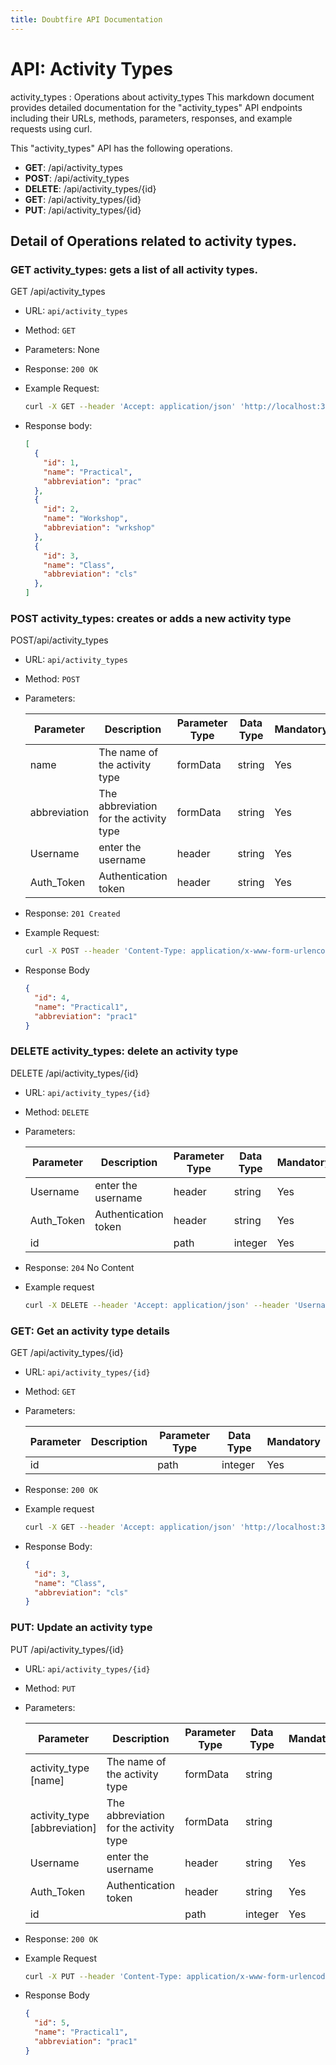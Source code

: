```yaml
---
title: Doubtfire API Documentation
---
```


# API: Activity Types 
activity_types : Operations about activity_types
This markdown document provides detailed documentation for the "activity_types" API endpoints including their URLs, methods, parameters, responses, and example requests using curl. 

This "activity_types" API has the following operations.

- **GET**: /api/activity_types
- **POST**: /api/activity_types
- **DELETE**: /api/activity_types/{id}
- **GET**: /api/activity_types/{id}
- **PUT**: /api/activity_types/{id}

## Detail of Operations related to activity types.

### GET activity_types: gets a list of all activity types.
GET /api/activity_types

- URL: `api/activity_types`
- Method: `GET`
- Parameters: None
- Response: `200 OK`

- Example Request:
  ```bash
  curl -X GET --header 'Accept: application/json' 'http://localhost:3000/api/activity_types'
  ```

- Response body: 
    ```json
    [
      {
        "id": 1,
        "name": "Practical",
        "abbreviation": "prac"
      },
      {
        "id": 2,
        "name": "Workshop",
        "abbreviation": "wrkshop"
      },
      {
        "id": 3,
        "name": "Class",
        "abbreviation": "cls"
      },
    ]

    ```


### POST activity_types: creates or adds a new activity type
POST/api/activity_types

- URL: `api/activity_types`
- Method: `POST`
- Parameters:

  | Parameter           | Description     |Parameter Type| Data Type|Mandatory|
  |---------------------|-----------------|------------|------------|---|
  | name                | The name of the activity type    | formData| string|Yes|
  |abbreviation         |	The abbreviation for the activity type   | formData| string|Yes|
  |Username | enter the username | header | string |Yes|
  |Auth_Token | Authentication token | header | string |Yes|

- Response:
`201 Created`

- Example Request:
  ```bash 
  curl -X POST --header 'Content-Type: application/x-www-form-urlencoded' --header 'Accept: application/json' --header 'Username: aadmin' --header 'Auth_Token: 9zV37yx2jQ3j8Nsy4MP_' -d 'activity_type%5Bname%5D=Practical1&activity_type%5Babbreviation%5D=prac1' 'http://localhost:3000/api/activity_types'
  ```

- Response Body
  ```json
  {
    "id": 4,
    "name": "Practical1",
    "abbreviation": "prac1"
  }
  ```

### DELETE activity_types: delete an activity type
DELETE /api/activity_types/{id}

- URL: `api/activity_types/{id}`
- Method: `DELETE`
- Parameters:

  | Parameter           | Description     |Parameter Type| Data Type|Mandatory|
  |---------------------|-----------------|------------|------------|-----|
  |Username | enter the username | header | string |Yes|
  |Auth_Token | Authentication token | header | string |Yes|
  |id | | path | integer|Yes|

- Response: 
`204` No Content

- Example request 
  ```bash
  curl -X DELETE --header 'Accept: application/json' --header 'Username: aadmin' --header 'Auth_Token: 5zR37VDdBV6FZvJzABPS' 'http://localhost:3000/api/activity_types/4'
  ```

### GET: Get an activity type details
GET /api/activity_types/{id}

- URL: `api/activity_types/{id}`
- Method: `GET`
- Parameters:

  | Parameter           | Description     |Parameter Type| Data Type|Mandatory|
  |---------------------|-----------------|------------|------------|---|
  |id | | path | integer|Yes|

- Response: 
`200 OK`

- Example request 
  ```bash
  curl -X GET --header 'Accept: application/json' 'http://localhost:3000/api/activity_types/3'
  ```
  
- Response Body:
  ```json
  {
    "id": 3,
    "name": "Class",
    "abbreviation": "cls"
  }
  ```


### PUT: Update an activity type
PUT /api/activity_types/{id}

- URL: `api/activity_types/{id}`
- Method: `PUT`
- Parameters:

  | Parameter           | Description     |Parameter Type| Data Type|Mandatory|
  |---------------------|-----------------|------------|------------|-----|
  | activity_type [name]                | The name of the activity type    | formData| string| |
  |activity_type [abbreviation]         |	The abbreviation for the activity type   | formData| string||
  |Username | enter the username | header | string |Yes|
  |Auth_Token | Authentication token | header | string | Yes|
  |id | | path | integer| Yes|

- Response:  `200 OK`

- Example Request
  ```bash
  curl -X PUT --header 'Content-Type: application/x-www-form-urlencoded' --header 'Accept: application/json' --header 'Username: aadmin' --header 'Auth_Token: nHyAVEAsSp25snxiLomP' -d 'activity_type%5Bname%5D=Practical1&activity_type%5Babbreviation%5D=prac1' 'http://localhost:3000/api/activity_types/5'
  ```

- Response Body
  ```json
  {
    "id": 5,
    "name": "Practical1",
    "abbreviation": "prac1"
  }
  ```

